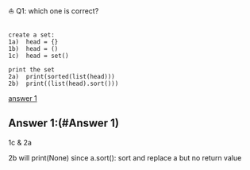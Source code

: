 
⛵️
Q1: which one is correct?
```

create a set:
1a)  head = {}
1b)  head = ()
1c)  head = set()

print the set
2a)  print(sorted(list(head)))
2b)  print((list(head).sort()))
```





[answer 1](#anchors-in-markdown)










Answer 1:(#Answer 1)
---------------
1c & 2a

2b will print(None) 
since a.sort(): sort and replace a but no return value


